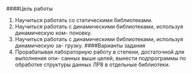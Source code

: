 ####Цель работы
1. Научиться работать со статическими библиотеками.
2. Научиться работать с динамическими библиотеками, используя динамическую ком-
поновку.
3. Научиться работать с динамическими библиотеками, используя динамическую за-
грузку.
####Варианты задания
1. Прорабатывая лабораторную работу в степени, достаточной для выполнения опи-
санных выше целей, вынести подпрограммы по обработке структуры данных ЛР8
в отдельные библиотеки.
